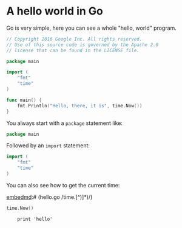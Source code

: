 # A hello world in Go

Go is very simple, here you can see a whole "hello, world" program.

[embedmd]:# (hello.go)
```go
// Copyright 2016 Google Inc. All rights reserved.
// Use of this source code is governed by the Apache 2.0
// license that can be found in the LICENSE file.

package main

import (
	"fmt"
	"time"
)

func main() {
	fmt.Println("Hello, there, it is", time.Now())
}
```

You always start with a `package` statement like:

[embedmd]:# (hello.go /package .*\n/)
```go
package main
```

Followed by an `import` statement:

[embedmd]:# (hello.go /import/ /\)/)
```go
import (
	"fmt"
	"time"
)
```

You can also see how to get the current time:

[embedmd]:# (hello.go /time\.[^)]*\)/)
```go
time.Now()
```
        print 'hello'
```
